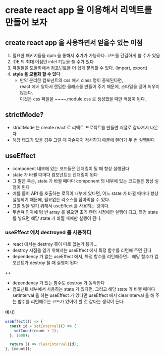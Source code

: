 # create react app 을 이용해서 리액트를 만들어 보자

## create react app 을 사용하면서 얻을수 있는 이점

1. 필요한 패키지들을 npm 을 통해서 추가가 가능하다. 코드를 간결하게 쓸 수가 있음
2. IDE 의 최대 이점인 intel 기능을 쓸 수가 있다
3. 파일들을 모듈화해서 컴포넌트들 더 쉽게 분리할 수 있다. (import, export)
4. **style 을 모듈화 할 수 있다**
   - 만약 분리한 컴포넌트의 css 에서 class 명이 중복된다면,  
     react 에서 알아서 랜덤한 클래스를 만들어 주기 때문에, 스타일을 덮어 씌우지 않는다.  
     이것은 css 파일을 ~~~~.module.css 로 생성했을 때만 적용이 된다.

## strictMode?

- strictMode 는 create react 로 리액트 프로젝트를 만들면 저절로 감싸져서 나온다
- 해당 태그가 있을 경우 그릴 때 자손까지 검사하기 때문에 렌더가 두 번 실행된다

## useEffect

- component 내부에 있는 코드들은 렌더링이 될 때 항상 실행된다
- state 가 바뀔 때마다 컴포넌트는 렌더링이 된다
- 그 말은 즉슨, state 가 바뀔 때마다 component 의 내부에 있는 코드들은 항상 실행이 된다
- 예를 들어 API 를 호출하는 로직이 내부에 있다면, 어느 state 가 바뀔 때마다 항상 실행되기 때문에, 필요없는 리소스를 잡아먹을 수 있다.
- 그럴 일을 덜기 위해서 useEffect 를 사용히는 것이다.
- 두번쨰 인자에 텅 빈 array 를 넣으면 초기 렌더 시점에만 실행이 되고, 특정 state 를 넣으면 해당 state 가 바뀔 때에만 실행이 된다.

### useEffect 에서 destroyed 를 사용하다

- react 에서는 destroy 훅이 따로 없는가 봉가...
- destroy 시점을 알기 위해서는 useEffect 에서 특정 함수를 리턴해 주면 된다
- dependency 가 없는 useEffect 에서, 특정 함수를 리턴해주면... 해당 함수가 컴포넌트가 destroy 될 때 실행이 된다

++

- dependency 가 있는 함수도 destroy 가 동작한다
- 컴포넌트 내부에서 사용하는 state 가 있다면, 그리고 해당 state 가 바뀔 때마다 setInterval 을 하는 useEffect 가 있다면 useEffect 에서 clearInterval 을 해 주는 함수를 리턴해주는 코드가 있어야 할 것 같다는 생각이 든다.

예시)

```javascript
useEffect(() => {
  const id = setInterval(() => {
    setCount(count + 1);
  }, 1000);

  return () => clearInterval(id);
}, [count]);
```
